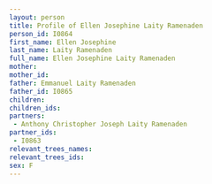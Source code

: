 ```yaml
---
layout: person
title: Profile of Ellen Josephine Laity Ramenaden
person_id: I0864
first_name: Ellen Josephine
last_name: Laity Ramenaden
full_name: Ellen Josephine Laity Ramenaden
mother: 
mother_id: 
father: Emmanuel Laity Ramenaden
father_id: I0865
children:
children_ids:
partners:
 - Anthony Christopher Joseph Laity Ramenaden
partner_ids:
 - I0863
relevant_trees_names:
relevant_trees_ids:
sex: F
---
```


